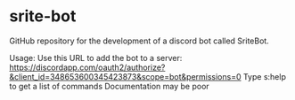 # srite-bot
GitHub repository for the development of a discord bot called SriteBot.

Usage:
Use this URL to add the bot to a server: https://discordapp.com/oauth2/authorize?&client_id=348653600345423873&scope=bot&permissions=0
Type s:help to get a list of commands
Documentation may be poor

